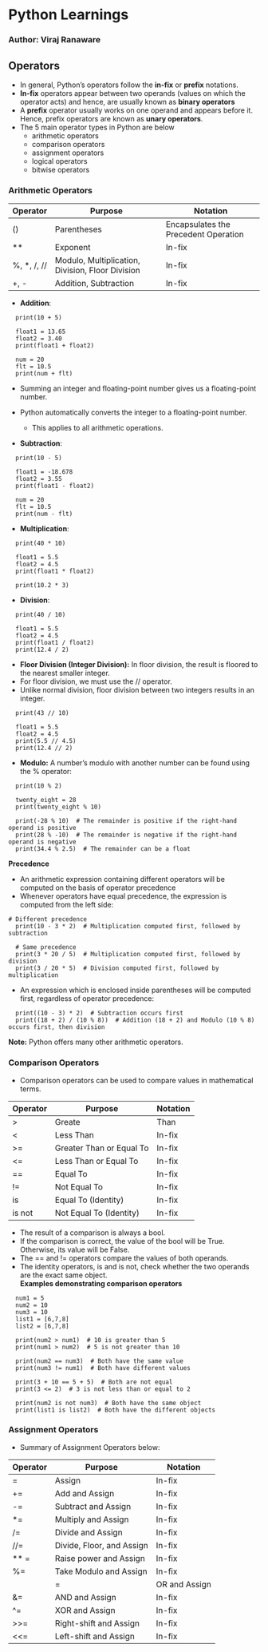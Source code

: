 # Python Learnings
### Author: Viraj Ranaware


## Operators
- In general, Python’s operators follow the **in-fix** or **prefix** notations.
- **In-fix** operators appear between two operands (values on which the operator acts) and hence, are usually known as **binary operators**
- A **prefix** operator usually works on one operand and appears before it. Hence, prefix operators are known as **unary operators**.
- The 5 main operator types in Python are below
    -  arithmetic operators
    -  comparison operators
    -  assignment operators
    -  logical operators
    -  bitwise operators

### Arithmetic Operators
|Operator|	Purpose|	Notation|
|-------------|-------------|-------------|
|()|	Parentheses|	Encapsulates the Precedent Operation|
|**	|Exponent	|In-fix|
|%, *, /, //|	Modulo, Multiplication, Division, Floor Division|	In-fix
|+, -|	Addition, Subtraction|	In-fix|

- **Addition**:
```
  print(10 + 5)

  float1 = 13.65
  float2 = 3.40
  print(float1 + float2)

  num = 20
  flt = 10.5
  print(num + flt)
```
- Summing an integer and floating-point number gives us a floating-point number.
- Python automatically converts the integer to a floating-point number.  
    - This applies to all arithmetic operations.
    
- **Subtraction**:
```
  print(10 - 5)

  float1 = -18.678
  float2 = 3.55
  print(float1 - float2)

  num = 20
  flt = 10.5
  print(num - flt)
```

- **Multiplication**:
```
  print(40 * 10)

  float1 = 5.5
  float2 = 4.5
  print(float1 * float2)

  print(10.2 * 3)
```
- **Division**:
```
  print(40 / 10)

  float1 = 5.5
  float2 = 4.5
  print(float1 / float2)
  print(12.4 / 2)
```
- **Floor Division (Integer Division):** In floor division, the result is floored to the nearest smaller integer.
- For floor division, we must use the // operator.
- Unlike normal division, floor division between two integers results in an integer.
```
  print(43 // 10)

  float1 = 5.5
  float2 = 4.5
  print(5.5 // 4.5)
  print(12.4 // 2)
```
- **Modulo:** A number’s modulo with another number can be found using the % operator:
```
  print(10 % 2)

  twenty_eight = 28
  print(twenty_eight % 10)

  print(-28 % 10)  # The remainder is positive if the right-hand operand is positive
  print(28 % -10)  # The remainder is negative if the right-hand operand is negative
  print(34.4 % 2.5)  # The remainder can be a float
```
**Precedence**
- An arithmetic expression containing different operators will be computed on the basis of operator precedence
- Whenever operators have equal precedence, the expression is computed from the left side:
```
# Different precedence
  print(10 - 3 * 2)  # Multiplication computed first, followed by subtraction

  # Same precedence
  print(3 * 20 / 5)  # Multiplication computed first, followed by division
  print(3 / 20 * 5)  # Division computed first, followed by multiplication
```
- An expression which is enclosed inside parentheses will be computed first, regardless of operator precedence:
```
  print((10 - 3) * 2)  # Subtraction occurs first
  print((18 + 2) / (10 % 8))  # Addition (18 + 2) and Modulo (10 % 8) occurs first, then division
```

**Note:**  Python offers many other arithmetic operators.

### Comparison Operators
- Comparison operators can be used to compare values in mathematical terms.

|Operator|	Purpose	|Notation|
|--------|----------|--------|
|>|	Greate| Than|	In-fix|
|<	|Less Than	|In-fix|
|>=	|Greater Than or Equal To	|In-fix|
|<=	|Less Than or Equal To	|In-fix|
|==	|Equal To	|In-fix|
|!=	|Not Equal To	|In-fix|
|is	|Equal To (Identity)	|In-fix|
|is not|	Not Equal To (Identity)|	In-fix|

- The result of a comparison is always a bool.
- If the comparison is correct, the value of the bool will be True. Otherwise, its value will be False.
- The == and != operators compare the values of both operands.
- The identity operators, is and is not, check whether the two operands are the exact same object.  
**Examples demonstrating comparison operators**
```
  num1 = 5
  num2 = 10
  num3 = 10
  list1 = [6,7,8]
  list2 = [6,7,8]

  print(num2 > num1)  # 10 is greater than 5
  print(num1 > num2)  # 5 is not greater than 10

  print(num2 == num3)  # Both have the same value
  print(num3 != num1)  # Both have different values

  print(3 + 10 == 5 + 5)  # Both are not equal
  print(3 <= 2)  # 3 is not less than or equal to 2

  print(num2 is not num3)  # Both have the same object
  print(list1 is list2)  # Both have the different objects
```

### Assignment Operators
- Summary of Assignment Operators below:

|Operator	|Purpose						|Notation 	|
|-----------|-------------------------------|-----------|
| =			    | Assign					|In-fix   	|
| +=			| Add and Assign			|In-fix		|
| -=			| Subtract and Assign		|In-fix		|
| *=			| Multiply and Assign		|In-fix		|
| /=			| Divide and Assign			|In-fix		|
| //=		    | Divide, Floor, and Assign	|In-fix		|
| ** =		    | Raise power and Assign	|In-fix		|
| %=			| Take Modulo and Assign	|In-fix		|
| |=			| OR and Assign				|In-fix		|
| &=			| AND and Assign			|In-fix		|
| ^=			| XOR and Assign			|In-fix		|
| >>=		    | Right-shift and Assign	|In-fix		|
| <<=		    | Left-shift and Assign		|In-fix		|
